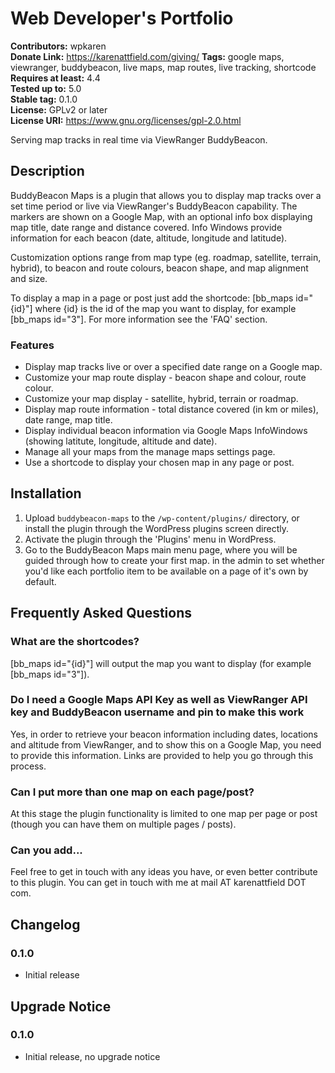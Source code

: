﻿# Web Developer's Portfolio 
**Contributors:** wpkaren  
**Donate Link:** https://karenattfield.com/giving/
**Tags:** google maps, viewranger, buddybeacon, live maps, map routes, live tracking, shortcode
**Requires at least:** 4.4  
**Tested up to:** 5.0  
**Stable tag:** 0.1.0  
**License:** GPLv2 or later  
**License URI:** https://www.gnu.org/licenses/gpl-2.0.html  

Serving map tracks in real time via ViewRanger BuddyBeacon.


## Description 

BuddyBeacon Maps is a plugin that allows you to display map tracks over a set time period or live via ViewRanger's BuddyBeacon capability. The markers are shown on a Google Map, with an optional info box displaying map title, date range and distance covered. Info Windows provide information for each beacon (date, altitude, longitude and latitude).

Customization options range from map type (eg. roadmap, satellite, terrain, hybrid), to beacon and route colours, beacon shape, and map alignment and size. 

To display a map in a page or post just add the shortcode: [bb_maps id="{id}"] where {id} is the id of the map you want to display, for example [bb_maps id="3"]. For more information see the 'FAQ' section.



### Features

* Display map tracks live or over a specified date range on a Google map.
* Customize your map route display - beacon shape and colour, route colour.
* Customize your map display - satellite, hybrid, terrain or roadmap. 
* Display map route information - total distance covered (in km or miles), date range, map title.
* Display individual beacon information via Google Maps InfoWindows (showing latitute, longitude, altitude and date).
* Manage all your maps from the manage maps settings page.
* Use a shortcode to display your chosen map in any page or post.



## Installation 


1. Upload `buddybeacon-maps` to the `/wp-content/plugins/` directory, or install the plugin through the WordPress plugins screen directly.
1. Activate the plugin through the 'Plugins' menu in WordPress.
1. Go to the BuddyBeacon Maps main menu page, where you will be guided through how to create your first map. in the admin to set whether you'd like each portfolio item to be available on a page of it's own by default.




## Frequently Asked Questions 


### What are the shortcodes? 

[bb_maps id="{id}"] will output the map you want to display (for example [bb_maps id="3"]).


### Do I need a Google Maps API Key as well as ViewRanger API key and BuddyBeacon username and pin to make this work 

Yes, in order to retrieve your beacon information including dates, locations and altitude from ViewRanger, and to show this on a Google Map, you need to provide this information. Links are provided to help you go through this process.

### Can I put more than one map on each page/post? 

At this stage the plugin functionality is limited to one map per page or post (though you can have them on multiple pages / posts).


###  Can you add... 

Feel free to get in touch with any ideas you have, or even better contribute to this plugin. You can get in touch with me at mail AT karenattfield DOT com.



## Changelog 


### 0.1.0 
* Initial release

## Upgrade Notice 


### 0.1.0 
* Initial release, no upgrade notice




